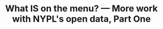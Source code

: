 ---
title: What IS on the menu? &mdash; More work with NYPL's open data, Part One
external_url: http://www.trevormunoz.com/notebook/2013/08/08/what-is-on-the-menu-more-work-with-nypl-open-data-part-one.html
authors:
 - name: Trevor Muñoz
---